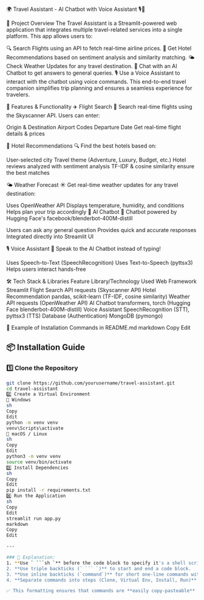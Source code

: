 🌍 Travel Assistant - AI Chatbot with Voice Assistant 🎙️🤖


📌 Project Overview
The Travel Assistant is a Streamlit-powered web application that integrates multiple travel-related services into a single platform. This app allows users to:

🔍 Search Flights using an API to fetch real-time airline prices.
🏨 Get Hotel Recommendations based on sentiment analysis and similarity matching.
🌤️ Check Weather Updates for any travel destination.
🤖 Chat with an AI Chatbot to get answers to general queries.
🎙️ Use a Voice Assistant to interact with the chatbot using voice commands.
This end-to-end travel companion simplifies trip planning and ensures a seamless experience for travelers.

🎯 Features & Functionality
✈️ Flight Search
🚀 Search real-time flights using the Skyscanner API. Users can enter:

Origin & Destination Airport Codes
Departure Date
Get real-time flight details & prices

🏨 Hotel Recommendations
🔍 Find the best hotels based on:

User-selected city
Travel theme (Adventure, Luxury, Budget, etc.)
Hotel reviews analyzed with sentiment analysis
TF-IDF & cosine similarity ensure the best matches

🌤️ Weather Forecast
☀️ Get real-time weather updates for any travel destination:

Uses OpenWeather API
Displays temperature, humidity, and conditions
Helps plan your trip accordingly
🤖 AI Chatbot
💬 Chatbot powered by Hugging Face's facebook/blenderbot-400M-distill

Users can ask any general question
Provides quick and accurate responses
Integrated directly into Streamlit UI

🎙️ Voice Assistant
🎤 Speak to the AI Chatbot instead of typing!

Uses Speech-to-Text (SpeechRecognition)
Uses Text-to-Speech (pyttsx3)
Helps users interact hands-free

🛠️ Tech Stack & Libraries
Feature	Library/Technology Used
Web Framework	Streamlit
Flight Search API	requests (Skyscanner API)
Hotel Recommendation	pandas, scikit-learn (TF-IDF, cosine similarity)
Weather API	requests (OpenWeather API)
AI Chatbot	transformers, torch (Hugging Face blenderbot-400M-distill)
Voice Assistant	SpeechRecognition (STT), pyttsx3 (TTS)
Database (Authentication)	MongoDB (pymongo)




📌 Example of Installation Commands in README.md
markdown
Copy
Edit
## 📦 Installation Guide  

### 1️⃣ Clone the Repository  
```sh
git clone https://github.com/yourusername/travel-assistant.git
cd travel-assistant
2️⃣ Create a Virtual Environment
🔹 Windows
sh
Copy
Edit
python -m venv venv
venv\Scripts\activate
🔹 macOS / Linux
sh
Copy
Edit
python3 -m venv venv
source venv/bin/activate
3️⃣ Install Dependencies
sh
Copy
Edit
pip install -r requirements.txt
4️⃣ Run the Application
sh
Copy
Edit
streamlit run app.py
markdown
Copy
Edit

---

### 🔹 Explanation:
1. **Use ` ```sh `** before the code block to specify it's a shell script.  
2. **Use triple backticks (` ``` `)** to start and end a code block.  
3. **Use inline backticks (`command`)** for short one-line commands within normal text.  
4. **Separate commands into steps (Clone, Virtual Env, Install, Run)** for clarity.  

✅ This formatting ensures that commands are **easily copy-pasteable** for users. 🚀
